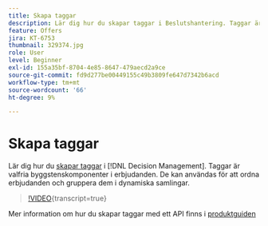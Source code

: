 ```yaml
---
title: Skapa taggar
description: Lär dig hur du skapar taggar i Beslutshantering. Taggar är valfria byggstenskomponenter i erbjudanden.
feature: Offers
jira: KT-6753
thumbnail: 329374.jpg
role: User
level: Beginner
exl-id: 155a35bf-8704-4e85-8647-479aecd2a9ce
source-git-commit: fd9d277be00449155c49b3809fe647d7342b6acd
workflow-type: tm+mt
source-wordcount: '66'
ht-degree: 9%

---
```


# Skapa taggar

Lär dig hur du [skapar taggar](https://experienceleague.adobe.com/docs/journey-optimizer/using/offer-decisioniong/create-components/creating-tags.html) i [!DNL Decision Management]. Taggar är valfria byggstenskomponenter i erbjudanden. De kan användas för att ordna erbjudanden och gruppera dem i dynamiska samlingar.

>[!VIDEO](https://video.tv.adobe.com/v/329374?quality=12&learn=on){transcript=true}

Mer information om hur du skapar taggar med ett API finns i [produktguiden](https://experienceleague.adobe.com/docs/journey-optimizer/using/offer-decisioniong/api-reference/offers-api/tags/create.html)
